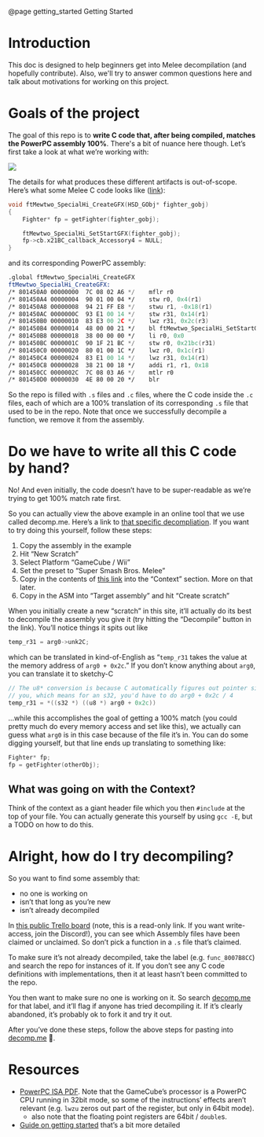 @page getting_started Getting Started
# Introduction

This doc is designed to help beginners get into Melee decompilation (and hopefully contribute). Also, we'll try to answer common questions here and talk about motivations for working on this project.

# Goals of the project

The goal of this repo is to **write C code that, after being compiled, matches the PowerPC assembly 100%**. There's a bit of nuance here though. Let’s first take a look at what we’re working with:

![](compilation_diagram.png)

The details for what produces these different artifacts is out-of-scope. Here’s what some Melee C code looks like ([link](https://github.com/doldecomp/melee/blob/d00b11d0489b14401965c87bf386828d54fa0ccc/src/melee/ft/chara/ftMewtwo/ftMewtwo_SpecialHi.c#L5-L13)):

```c
void ftMewtwo_SpecialHi_CreateGFX(HSD_GObj* fighter_gobj)
{
    Fighter* fp = getFighter(fighter_gobj);

    ftMewtwo_SpecialHi_SetStartGFX(fighter_gobj);
    fp->cb.x21BC_callback_Accessory4 = NULL;
}
```

and its corresponding PowerPC assembly:

```asm
.global ftMewtwo_SpecialHi_CreateGFX
ftMewtwo_SpecialHi_CreateGFX:
/* 801450A0 00000000  7C 08 02 A6 */	mflr r0
/* 801450A4 00000004  90 01 00 04 */	stw r0, 0x4(r1)
/* 801450A8 00000008  94 21 FF E8 */	stwu r1, -0x18(r1)
/* 801450AC 0000000C  93 E1 00 14 */	stw r31, 0x14(r1)
/* 801450B0 00000010  83 E3 00 2C */	lwz r31, 0x2c(r3)
/* 801450B4 00000014  48 00 00 21 */	bl ftMewtwo_SpecialHi_SetStartGFX
/* 801450B8 00000018  38 00 00 00 */	li r0, 0x0
/* 801450BC 0000001C  90 1F 21 BC */	stw r0, 0x21bc(r31)
/* 801450C0 00000020  80 01 00 1C */	lwz r0, 0x1c(r1)
/* 801450C4 00000024  83 E1 00 14 */	lwz r31, 0x14(r1)
/* 801450C8 00000028  38 21 00 18 */	addi r1, r1, 0x18
/* 801450CC 0000002C  7C 08 03 A6 */	mtlr r0
/* 801450D0 00000030  4E 80 00 20 */	blr
```

So the repo is filled with `.s` files and `.c` files, where the C code inside the `.c` files, each of which are a 100% translation of its corresponding `.s` file that used to be in the repo. Note that once we successfully decompile a function, we remove it from the assembly.

# Do we have to write all this C code by hand?

No! And even initially, the code doesn’t have to be super-readable as we’re trying to get 100% match rate first.

So you can actually view the above example in an online tool that we use called decomp.me. Here’s a link to [that specific decompliation](https://decomp.me/scratch/VP0Gj). If you want to try doing this yourself, follow these steps:

1. Copy the assembly in the example
2. Hit “New Scratch”
3. Select Platform “GameCube / Wii”
4. Set the preset to “Super Smash Bros. Melee”
5. Copy in the contents of [this link](https://gist.github.com/stephenjayakar/73e9f7a1f77b9b2df281f0629b95290c) into the “Context” section. More on that later.
6. Copy in the ASM into “Target assembly” and hit “Create scratch”

When you initially create a new “scratch” in this site, it’ll actually do its best to decompile the assembly you give it (try hitting the “Decompile” button in the link). You’ll notice things it spits out like

```c
temp_r31 = arg0->unk2C;
```

which can be translated in kind-of-English as “`temp_r31` takes the value at the memory address of `arg0 + 0x2c`.” If you don’t know anything about `arg0`, you can translate it to sketchy-C

```c
// The u8* conversion is because C automatically figures out pointer size for
// you, which means for an s32, you'd have to do arg0 + 0x2c / 4
temp_r31 = *((s32 *) ((u8 *) arg0 + 0x2c))
```

…while this accomplishes the goal of getting a 100% match (you could pretty much do every memory access and set like this), we actually can guess what `arg0` is in this case because of the file it’s in. You can do some digging yourself, but that line ends up translating to something like:

```c
Fighter* fp;
fp = getFighter(otherObj);
```

## What was going on with the Context?

Think of the context as a giant header file which you then `#include` at the top of your file. You can actually generate this yourself by using `gcc -E`, but a TODO on how to do this.

# Alright, how do I try decompiling?

So you want to find some assembly that:

- no one is working on
- isn’t that long as you’re new
- isn’t already decompiled

In [this public Trello board](https://trello.com/b/pz2ACtnS/melee-decompilation) (note, this is a read-only link. If you want write-access, join the Discord!), you can see which Assembly files have been claimed or unclaimed. So don’t pick a function in a `.s` file that’s claimed.

To make sure it’s not already decompiled, take the label (e.g. `func_8007B8CC`) and search the repo for instances of it. If you don’t see any C code definitions with implementations, then it at least hasn’t been committed to the repo.

You then want to make sure no one is working on it. So search [decomp.me](http://decomp.me) for that label, and it’ll flag if anyone has tried decompiling it. If it’s clearly abandoned, it’s probably ok to fork it and try it out.

After you’ve done these steps, follow the above steps for pasting into [decomp.me](http://decomp.me) 🙂.

# Resources

- [PowerPC ISA PDF](https://math-atlas.sourceforge.net/devel/assembly/ppc_isa.pdf). Note that the GameCube’s processor is a PowerPC CPU running in 32bit mode, so some of the instructions’ effects aren’t relevant (e.g. `lwzu` zeros out part of the register, but only in 64bit mode).
    - also note that the floating point registers are 64bit / `double`s.
- [Guide on getting started](https://hackmd.io/@ValorZardK/rkbSHra0Y) that’s a bit more detailed
